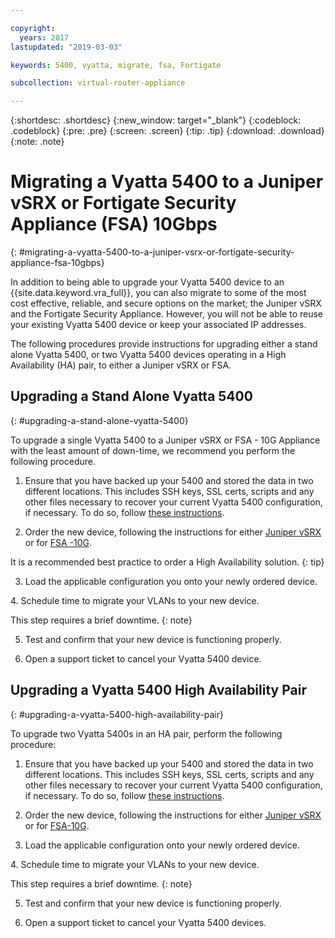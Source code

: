 ```yaml
---

copyright:
  years: 2017
lastupdated: "2019-03-03"

keywords: 5400, vyatta, migrate, fsa, Fortigate

subcollection: virtual-router-appliance

---
```


{:shortdesc: .shortdesc}
{:new_window: target="_blank"}
{:codeblock: .codeblock}
{:pre: .pre}
{:screen: .screen}
{:tip: .tip}
{:download: .download}
{:note: .note}

# Migrating a Vyatta 5400 to a Juniper vSRX or Fortigate Security Appliance (FSA) 10Gbps
{: #migrating-a-vyatta-5400-to-a-juniper-vsrx-or-fortigate-security-appliance-fsa-10gbps}

In addition to being able to upgrade your Vyatta 5400 device to an {{site.data.keyword.vra_full}}, you can also migrate to some of the most cost effective, reliable, and secure options on the market; the Juniper vSRX and the Fortigate Security Appliance.
However, you will not be able to reuse your existing Vyatta 5400 device or keep your associated IP addresses.

The following procedures provide instructions for upgrading either a stand alone Vyatta 5400, or two Vyatta 5400 devices operating in a High Availability (HA) pair, to either a Juniper vSRX or FSA.

## Upgrading a Stand Alone Vyatta 5400
{: #upgrading-a-stand-alone-vyatta-5400}

To upgrade a single Vyatta 5400 to a Juniper vSRX or FSA - 10G Appliance with the least amount of down-time, we recommend you perform the following procedure.

1. Ensure that you have backed up your 5400 and stored the data in two different locations. This includes SSH keys, SSL certs, scripts and any other files necessary to recover your current Vyatta 5400 configuration, if necessary. To do so, follow [these instructions](/docs/infrastructure/virtual-router-appliance?topic=virtual-router-appliance-backing-up-a-configuration).

2. Order the new device, following the instructions for either [Juniper vSRX](/docs/infrastructure/vsrx?topic=vsrx-getting-started) or for [FSA -10G](/docs/infrastructure/fortigate-10g?topic=fortigate-10g-getting-started). 

  It is a recommended best practice to order a High Availability solution.
  {: tip}

3. Load the applicable configuration you onto your newly ordered device.

4. Schedule time to migrate your VLANs to your new device.

  This step requires a brief downtime.
  {: note}

5. Test and confirm that your new device is functioning properly.

6. Open a support ticket to cancel your Vyatta 5400 device.

## Upgrading a Vyatta 5400 High Availability Pair
{: #upgrading-a-vyatta-5400-high-availability-pair}

To upgrade two Vyatta 5400s in an HA pair, perform the following procedure:

1. Ensure that you have backed up your 5400 and stored the data in two different locations. This includes SSH keys, SSL certs, scripts and any other files necessary to recover your current Vyatta 5400 configuration, if necessary. To do so, follow [these instructions](/docs/infrastructure/virtual-router-appliance?topic=virtual-router-appliance-backing-up-a-configuration).

2. Order the new device, following the instructions for either [Juniper vSRX](/docs/infrastructure/vsrx?topic=vsrx-getting-started) or for [FSA-10G](/docs/infrastructure/fortigate-10g?topic=fortigate-10g-getting-started). 

3. Load the applicable configuration onto your newly ordered device.

4. Schedule time to migrate your VLANs to your new device.

  This step requires a brief downtime.
  {: note}

5. Test and confirm that your new device is functioning properly.

6. Open a support ticket to cancel your Vyatta 5400 devices.
